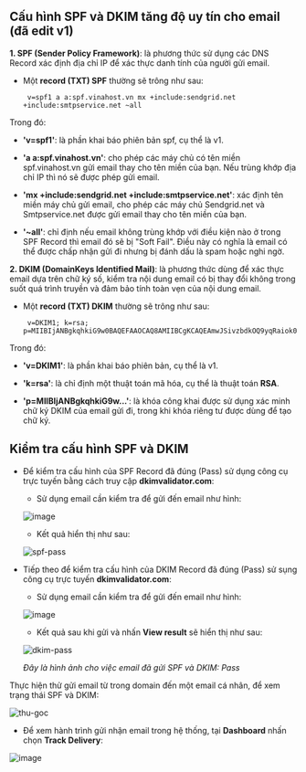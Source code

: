 **Cấu hình SPF và DKIM tăng độ uy tín cho email** (đã edit v1)
-
**1. SPF (Sender Policy Framework)**: là phương thức sử dụng các DNS Record xác định địa chỉ IP để xác thực danh tính của người gửi email.

- Một **record (TXT) SPF** thường sẽ trông như sau:

       v=spf1 a a:spf.vinahost.vn mx +include:sendgrid.net +include:smtpservice.net ~all
        
Trong đó:

   - **'v=spf1'**: là phần khai báo phiên bản spf, cụ thể là v1.
   
   - **'a a:spf.vinahost.vn'**: cho phép các máy chủ có tên miền spf.vinahost.vn gửi email thay cho tên miền của bạn. Nếu trùng khớp địa chỉ IP thì nó sẽ được phép gửi email.
   
   - **'mx +include:sendgrid.net +include:smtpservice.net'**:
   xác định tên miền máy chủ gửi email, cho phép các máy chủ Sendgrid.net và Smtpservice.net được gửi email thay cho tên miền của bạn.
   
   - **'~all'**: chỉ định nếu email không trùng khớp với điều kiện nào ở trong SPF Record thì email đó sẽ bị "Soft Fail". Điều này có nghĩa là email có thể được chấp nhận gửi đi nhưng bị đánh dấu là spam hoặc nghi ngờ. 
   
**2. DKIM (DomainKeys Identified Mail)**: là phương thức dùng để xác thực email dựa trên chữ ký số, kiểm tra nội dung email có bị thay đổi không trong suốt quá trình truyền và đảm bảo tính toàn vẹn của nội dung email.

- Một **record (TXT) DKIM** thường sẽ trông như sau:

       v=DKIM1; k=rsa; p=MIIBIjANBgkqhkiG9w0BAQEFAAOCAQ8AMIIBCgKCAQEAmwJSivzbdkOQ9yqRaiok0VoNtJcnFJ0D/lqFzb1QxJFVnoViNLfCYHkg0qUfOHk/g/vj+X0zSrS/YGfsKkE+BF0JKeHf905wZL/sW6M6rXkz38Z6zfWY0UtN3Sp9icwxd4TaiIKsQnB8HrngqiRUnvf93i0Y0gHo41NlZrQ56+Fxln85ztNKR36KMEAK5bQbKhc1BZj6YQl4M4Hlw6fD2/W6WfN+s0IUdHDgXINrCMsZPrB/MBuxKbnmpqFrFZT0faYUfkCiTSsZwIT6dT+NiN6P5RTKnSnVI+DuUl+PUKyGUik4Vwoqa30H95Y3LrsXojlChLfeeFFa/DBqh5O+gQIDAQAB;

Trong đó:

   - **'v=DKIM1'**: là phần khai báo phiên bản, cụ thể là v1.
   
   - **'k=rsa'**: là chỉ định một thuật toán mã hóa, cụ thể là thuật toán **RSA**.
   
   - **'p=MIIBIjANBgkqhkiG9w...'**: là khóa công khai được sử dụng xác minh chữ ký DKIM của email gửi đi, trong khi khóa riêng tư được dùng để tạo chữ ký.

 
**Kiểm tra cấu hình SPF và DKIM**
-
- Để kiểm tra cấu hình của SPF Record đã đúng (Pass) sử dụng công cụ trực tuyến bằng cách truy cập  **dkimvalidator.com**:

    - Sử dụng email cần kiểm tra  để gửi đến email như hình:
    
    ![image](https://github.com/user-attachments/assets/acb4f038-e14d-43e1-a41f-190185b65d2f)

    - Kết quả hiển thị như sau:

    ![spf-pass](https://github.com/user-attachments/assets/6d801087-275d-48a7-b1ff-26f80af33f57)

- Tiếp theo để kiểm tra cấu hình của DKIM Record đã đúng (Pass) sử sụng công cụ trực tuyến **dkimvalidator.com**:

    - Sử dụng email cần kiểm tra để gửi đến email như hình:
    
    ![image](https://github.com/user-attachments/assets/ef05c031-d834-4539-944f-b28e92bd1186)

    - Kết quả sau khi gửi và nhấn **View result** sẽ hiển thị như sau:

    ![dkim-pass](https://github.com/user-attachments/assets/b7878607-6c18-43fd-8d9b-8f77bc1f01d0)

    *Đây là hình ảnh cho việc email đã gửi SPF và DKIM: Pass*

Thực hiện thử gửi email từ trong domain đến một email cá nhân, để xem trạng thái SPF và DKIM:

![thu-goc](https://github.com/user-attachments/assets/b883ecfd-f3d8-4218-a121-fd5779bcd1c5)

- Để xem hành trình gửi nhận email trong hệ thống, tại **Dashboard** nhấn chọn **Track Delivery**:

![image](https://github.com/user-attachments/assets/cb0699b6-aa1b-4a5e-8181-1bfeeb00f7d2)
